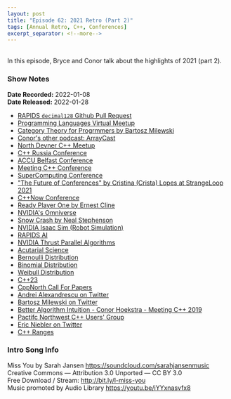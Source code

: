 ```yaml
---
layout: post
title: "Episode 62: 2021 Retro (Part 2)"
tags: [Annual Retro, C++, Conferences]
excerpt_separator: <!--more-->
---
```


<div id="buzzsprout-player-9968856"></div><script src="https://www.buzzsprout.com/1501960/9968856-episode-62-2021-retro-part-2.js?container_id=buzzsprout-player-9968856&player=small" type="text/javascript" charset="utf-8"></script>

<br>In this episode, Bryce and Conor talk about the highlights of 2021 (part 2).

<!--more-->

### Show Notes

**Date Recorded:** 2022-01-08 <br>
**Date Released:** 2022-01-28

* [RAPIDS `decimal128` Github Pull Request](https://github.com/rapidsai/cudf/pull/9483)
* [Programming Languages Virtual Meetup](https://www.meetup.com/Programming-Languages-Toronto-Meetup/)
* [Category Theory for Progrmmers by Bartosz Milewski](https://github.com/hmemcpy/milewski-ctfp-pdf)
* [Conor's other podcast: ArrayCast](https://www.arraycast.com/)
* [North Devner C++ Meetup](https://www.meetup.com/North-Denver-Metro-C-Meetup/)
* [C++ Russia Conference](https://cppconf.ru/en/)
* [ACCU Belfast Conference](https://accu.org/conf-previous/2019_autumn/schedule/)
* [Meeting C++ Conference](http://meetingcpp.com/)
* [SuperComputing Conference](https://sc22.supercomputing.org/)
* ["The Future of Conferences" by Cristina (Crista) Lopes at StrangeLoop 2021](https://www.youtube.com/watch?v=LkJNA88R_5w)
* [C++Now Conference](https://cppnow.org/)
* [Ready Player One by Ernest Cline](https://en.wikipedia.org/wiki/Ready_Player_One)
* [NVIDIA's Omniverse](https://developer.nvidia.com/nvidia-omniverse-platform)
* [Snow Crash by Neal Stephenson](https://en.wikipedia.org/wiki/Snow_Crash)
* [NVIDIA Isaac Sim (Robot Simulation)](https://developer.nvidia.com/isaac-sim)
* [RAPIDS AI](https://rapids.ai/)
* [NVIDIA Thrust Parallel Algorithms](https://thrust.github.io/)
* [Acutarial Science](https://en.wikipedia.org/wiki/Actuarial_science)
* [Bernoulli Distribution](https://en.wikipedia.org/wiki/Bernoulli_distribution)
* [Binomial Distribution](https://en.wikipedia.org/wiki/Binomial_distribution)
* [Weibull Distribution](https://en.wikipedia.org/wiki/Weibull_distribution)
* [C++23](https://en.cppreference.com/w/cpp/23)
* [CppNorth Call For Papers](https://cppnorth.ca/news-cfp.html)
* [Andrei Alexandrescu on Twitter](https://twitter.com/incomputable)
* [Bartosz Milewski on Twitter](https://twitter.com/BartoszMilewski)
* [Better Algorithm Intuition - Conor Hoekstra - Meeting C++ 2019](https://www.youtube.com/watch?v=TSZzvo4htTQ)
* [Pactifc Northwest C++ Users' Group](https://nwcpp.org/)
* [Eric Niebler on Twitter](https://twitter.com/ericniebler)
* [C++ Ranges](https://en.cppreference.com/w/cpp/ranges)

### Intro Song Info

Miss You by Sarah Jansen https://soundcloud.com/sarahjansenmusic<br>
Creative Commons — Attribution 3.0 Unported — CC BY 3.0<br>
Free Download / Stream: http://bit.ly/l-miss-you<br>
Music promoted by Audio Library https://youtu.be/iYYxnasvfx8<br>